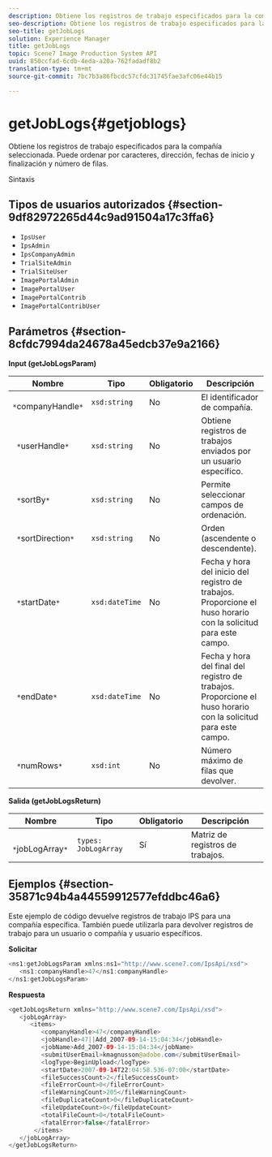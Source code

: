 ```yaml
---
description: Obtiene los registros de trabajo especificados para la compañía seleccionada. Puede ordenar por caracteres, dirección, fechas de inicio y finalización y número de filas.
seo-description: Obtiene los registros de trabajo especificados para la compañía seleccionada. Puede ordenar por caracteres, dirección, fechas de inicio y finalización y número de filas.
seo-title: getJobLogs
solution: Experience Manager
title: getJobLogs
topic: Scene7 Image Production System API
uuid: 850ccfad-6cdb-4eda-a20a-762fadadf8b2
translation-type: tm+mt
source-git-commit: 7bc7b3a86fbcdc57cfdc31745fae3afc06e44b15

---
```



# getJobLogs{#getjoblogs}

Obtiene los registros de trabajo especificados para la compañía seleccionada. Puede ordenar por caracteres, dirección, fechas de inicio y finalización y número de filas.

Sintaxis

## Tipos de usuarios autorizados {#section-9df82972265d44c9ad91504a17c3ffa6}

* `IpsUser`
* `IpsAdmin`
* `IpsCompanyAdmin`
* `TrialSiteAdmin`
* `TrialSiteUser`
* `ImagePortalAdmin`
* `ImagePortalUser`
* `ImagePortalContrib`
* `ImagePortalContribUser`

## Parámetros {#section-8cfdc7994da24678a45edcb37e9a2166}

**Input (getJobLogsParam)**

| Nombre | Tipo | Obligatorio | Descripción |
|---|---|---|---|
| ` *`companyHandle`*` | `xsd:string` | No | El identificador de compañía. |
| ` *`userHandle`*` | `xsd:string` | No | Obtiene registros de trabajos enviados por un usuario específico. |
| ` *`sortBy`*` | `xsd:string` | No | Permite seleccionar campos de ordenación. |
| ` *`sortDirection`*` | `xsd:string` | No | Orden (ascendente o descendente). |
| ` *`startDate`*` | `xsd:dateTime` | No | Fecha y hora del inicio del registro de trabajos. Proporcione el huso horario con la solicitud para este campo. |
| ` *`endDate`*` | `xsd:dateTime` | No | Fecha y hora del final del registro de trabajos. Proporcione el huso horario con la solicitud para este campo. |
| ` *`numRows`*` | `xsd:int` | No | Número máximo de filas que devolver. |

**Salida (getJobLogsReturn)**

| Nombre | Tipo | Obligatorio | Descripción |
|---|---|---|---|
| ` *`jobLogArray`*` | `types: JobLogArray` | Sí | Matriz de registros de trabajos. |

## Ejemplos {#section-35871c94b4a44559912577efddbc46a6}

Este ejemplo de código devuelve registros de trabajo IPS para una compañía específica. También puede utilizarla para devolver registros de trabajo para un usuario o compañía y usuario específicos.

**Solicitar**

```java
<ns1:getJobLogsParam xmlns:ns1="http://www.scene7.com/IpsApi/xsd">
   <ns1:companyHandle>47</ns1:companyHandle>
</ns1:getJobLogsParam>
```

**Respuesta**

```java
<getJobLogsReturn xmlns="http://www.scene7.com/IpsApi/xsd">
   <jobLogArray>
      <items>
         <companyHandle>47</companyHandle>
         <jobHandle>47||Add_2007-09-14-15:04:34</jobHandle>
         <jobName>Add_2007-09-14-15:04:34</jobName>
         <submitUserEmail>kmagnusson@adobe.com</submitUserEmail>
         <logType>BeginUpload</logType>
         <startDate>2007-09-14T22:04:58.536-07:00</startDate>
         <fileSuccessCount>2</fileSuccessCount>
         <fileErrorCount>0</fileErrorCount>
         <fileWarningCount>205</fileWarningCount>
         <fileDuplicateCount>0</fileDuplicateCount>
         <fileUpdateCount>0</fileUpdateCount>
         <totalFileCount>0</totalFileCount>
         <fatalError>false</fatalError>
       </items>
   </jobLogArray>
</getJobLogsReturn>
```

